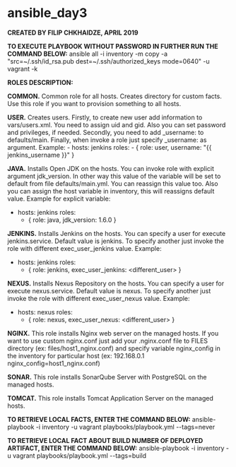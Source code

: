 # ansible_day3

**CREATED BY FILIP CHKHAIDZE, APRIL 2019**

**TO EXECUTE PLAYBOOK WITHOUT PASSWORD IN FURTHER RUN THE COMMAND BELOW:**
  ansible all -i inventory -m copy -a "src=\~/.ssh/id_rsa.pub dest=~/.ssh/authorized_keys mode=0640" -u vagrant -k

**ROLES DESCRIPTION:**

  **COMMON.** Common role for all hosts. Creates directory for custom facts. Use this role if you want to provision
  something to all hosts.

  **USER.** Creates users. Firstly, to create new user add information to vars/users.xml. You need to assign uid and gid.
  Also you can set password and privileges, if needed. Secondly, you need to add <newuser>_username: <newuser>
  to defaults/main. Finally, when invoke a role just specify <newuser>_username: <newuser> as argument. Example:
  \- hosts: jenkins
    roles:
    \- { role: user, username: "{{ jenkins_username }}" }

  **JAVA.** Installs Open JDK on the hosts. You can invoke role with explicit argument jdk_version. In other way
  this value of the variable will be set to default from file defaults/main.yml. You can reassign this value too.
  Also you can assign the host variable in inventory, this will reassigns default value. Example for explicit variable:
  - hosts: jenkins
    roles:
    - { role: java, jdk_version: 1.6.0 }

  **JENKINS.** Installs Jenkins on the hosts. You can specify a user for execute jenkins.service. Default value is jenkins.
  To specify another just invoke the role with different exec_user_jenkins value. Example:
  - hosts: jenkins
    roles:
    - { role: jenkins, exec_user_jenkins: <different_user> }

  **NEXUS.** Installs Nexus Repository on the hosts. You can specify a user for execute nexus.service. Default value is nexus.
  To specify another just invoke the role with different exec_user_nexus value. Example:
  - hosts: nexus
    roles:
    - { role: nexus, exec_user_nexus: <different_user> }

  **NGINX.** This role installs Nginx web server on the managed hosts. If you want to use custom nginx.conf
  just add your <custom>.nginx.conf file to FILES directory (ex: files/host1_nginx.conf) and specify
  variable nginx_config in the inventory for particular host (ex: 192.168.0.1 nginx_config=host1_nginx.conf)

  **SONAR.** This role installs SonarQube Server with PostgreSQL on the managed hosts.

  **TOMCAT.** This role installs Tomcat Application Server on the managed hosts.

**TO RETRIEVE LOCAL FACTS, ENTER THE COMMAND BELOW:**
  ansible-playbook -i inventory -u vagrant playbooks/playbook.yml --tags=never

**TO RETRIEVE LOCAL FACT ABOUT BUILD NUMBER OF DEPLOYED ARTIFACT, ENTER THE COMMAND BELOW:**
  ansible-playbook -i inventory -u vagrant playbooks/playbook.yml --tags=build
